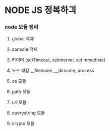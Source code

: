 # NODE JS 정복하긔

### node 모듈 정리

1. global 객체

2. console 객체

3. 타이머 (setTimeout, setInterval, setImmediate)

4. 노드 내장 __filename, __dirname, process

5. os 모듈

6. path 모듈

7. url 모듈

8. querystring 모듈

9. crypto 모듈

